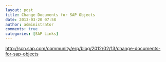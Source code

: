 ```yaml
---
layout: post
title: Change Documents for SAP Objects
date: 2013-03-20 07:58
author: administrator
comments: true
categories: [SAP Links]
---
```

http://scn.sap.com/community/erp/blog/2012/02/13/change-documents-for-sap-objects
